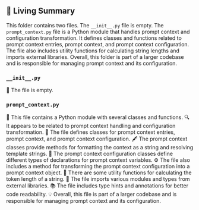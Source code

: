 

<!-- Living README Summary -->
## 🌳 Living Summary

This folder contains two files. The `__init__.py` file is empty. The `prompt_context.py` file is a Python module that handles prompt context and configuration transformation. It defines classes and functions related to prompt context entries, prompt context, and prompt context configuration. The file also includes utility functions for calculating string lengths and imports external libraries. Overall, this folder is part of a larger codebase and is responsible for managing prompt context and its configuration.


### `__init__.py`

📄 The file is empty.


### `prompt_context.py`

📄 This file contains a Python module with several classes and functions. 
🔍 It appears to be related to prompt context handling and configuration transformation.
🔧 The file defines classes for prompt context entries, prompt context, and prompt context configuration.
🖋️ The prompt context classes provide methods for formatting the context as a string and resolving template strings.
📝 The prompt context configuration classes define different types of declarations for prompt context variables.
⚙️ The file also includes a method for transforming the prompt context configuration into a prompt context object.
🔢 There are some utility functions for calculating the token length of a string.
🔀 The file imports various modules and types from external libraries.
📚 The file includes type hints and annotations for better code readability.
💡 Overall, this file is part of a larger codebase and is responsible for managing prompt context and its configuration.

<!-- Living README Summary -->